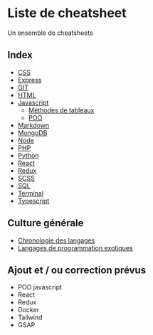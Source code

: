 # Liste de cheatsheet

Un ensemble de cheatsheets

## Index

- [CSS](/CSS/CSS.md)
- [Express](/express/Express.md)
- [GIT](/GIT/GIT.md)
- [HTML](/HTML/HTML.md)
- [Javascript](/Javascript/JS.md)
  - [Méthodes de tableaux](/Javascript/Méthodes%20de%20tableaux.md)
  - [POO](/Javascript/POO.md)
- [Markdown](/Markdown/Markdown.md)
- [MongoDB](/MongoDB/Mongo.md)
- [Node](/Node/Node.md)
- [PHP](/PHP/PHP.md)
- [Python](/Python//Python.md)
- [React](/React/React.md)
- [Redux](/Redux/Redux.md)
- [SCSS](/SCSS/SCSS.md)
- [SQL](/SQL/SQL.md)
- [Terminal](/Terminal/Terminal.md)
- [Typescript](/Typescript/Typescript.md)

## Culture générale

- [Chronologie des langages](ChronologieLangage.md)
- [Langages de programmation exotiques](LangagesExotique.md)

## Ajout et / ou correction prévus

- POO javascript
- React
- Redux
- Docker
- Tailwind
- GSAP
